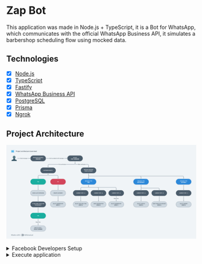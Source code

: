 # Zap Bot

This application was made in Node.js + TypeScript, it is a Bot for WhatsApp, which communicates with the official WhatsApp Business API, it simulates a barbershop scheduling flow using mocked data.

## Technologies

- [x] [Node.js](https://nodejs.org)
- [x] [TypeScript](https://www.typescriptlang.org)
- [x] [Fastify](https://fastify.dev)
- [x] [WhatsApp Business API](https://business.whatsapp.com/products/business-platform)
- [x] [PostgreSQL](https://www.postgresql.org)
- [x] [Prisma](https://www.prisma.io)
- [x] [Ngrok](https://ngrok.com)

## Project Architecture

![project-architecture-overview](.github/docs/flow/zap-bot-flow.png)

<details>
<summary>Facebook Developers Setup</summary>

Follow the steps below to configure your application on Facebook Developers.

Go to Facebook Developers here: [link](https://developers.facebook.com)

### Step 1

Access My Apps page

![facebook-developers-step-1](.github/docs/facebook-developers/1.png)

### Step 2

Create a new app

![facebook-developers-step-2](.github/docs/facebook-developers/2.png)

### Step 3

Select what the app does

![facebook-developers-step-3](.github/docs/facebook-developers/3.png)

### Step 4

Select app type

![facebook-developers-step-4](.github/docs/facebook-developers/4.png)

### Step 5

Add app info

![facebook-developers-step-5](.github/docs/facebook-developers/5.png)

### Step 6

Setup WhatsApp

![facebook-developers-step-6](.github/docs/facebook-developers/6.png)
![facebook-developers-step-7](.github/docs/facebook-developers/7.png)

### Step 7

WhatsApp API Setup

![facebook-developers-step-8](.github/docs/facebook-developers/8.png)

This step is important, you must copy the `Temporary access token` and paste it into the `.env` file in the `GRAPH_API_TOKEN` variable, the API Setup documentation will cover environment variables.

You need to select the test number that WhatsApp will generate for you, and you also need to enter your real cell phone number. After that, you must click on `Send message` to have a test message sent on your WhatsApp.

### Step 8

WhatsApp configuration

![facebook-developers-step-9](.github/docs/facebook-developers/9.png)

This step is also very important, in it we need to inform the `Callback URL` and the `Verify token`, this URL will be used for WhatsApp to verify our Webhook.

- **Callback URL**: It is the https URL that will be generated by Ngrok, and `/webhook` is the API endpoint with `GET` method that will be used to verify the Webhook.
- **Verify token**: It is the name of your app

You will only be able to complete this step after setting up the API, so access the documentation below to run the API and make all the necessary settings, and return to this step when finished.

![facebook-developers-step-10](.github/docs/facebook-developers/10.png)

In this step we need to select the `messages` event, this means that when the user sends us a message, WhatsApp will notify us by calling the `/webhook` endpoint with the `POST` method.

</details>

<details>
<summary>Execute application</summary>

## Setup API

### Install dependencies

```sh
$ npm i
```

### Create your `.env`

```sh
$ cp .env.example .env
```

Change these variables to their appropriate value and save the file:

```sh
WEBHOOK_VERIFY_TOKEN="App name"
GRAPH_API_TOKEN="Temporary access token"
```

### Install Ngrok

As we are going to run the project in development mode, we need to use Ngrok to be able to generate an HTTPS link that will expose our local server to the internet, it would be as if our API were published in production, it's just a way to get around this problem, Therefore, the WhatsApp platform will be able to interact with our API locally without having to actually publish it.

It's very simple, you just need to create an account and install [Ngrok](https://ngrok.com), it's free.

## Execute API Server

### Start PostgreSQL

```sh
$ docker-compose up -d
```

### Run migration

```sh
$ npx prisma migrate dev
```

### Run API

```sh
$ npm run dev
```

### Run Ngrok

```sh
$ ngrok http 8080
```

After running the above command, Ngrok will generate an HTTPS URL for you to use. This URL can access the API that is running locally externally.

![facebook-developers-step-9-1](.github/docs/facebook-developers/9.1.png)

> 8080 is the server port, if you change this port number you will need to run ngrok with this changed port.

</details>
